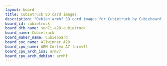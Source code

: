 ```yaml
---
layout: board
title: Cubietruck SD card images
description: "Debian armhf SD card images for Cubietruck by Cubieboard, SoC: Allwinner A20, CPU ISA: armv7"
board_id: cubietruck
board_dtb_name: sun7i-a20-cubietruck
board_name: Cubietruck
board_maker_name: Cubieboard
board_soc_name: Allwinner A20
board_cpu_name: ARM Cortex A7 (armv7)
board_cpu_arch_isa: armv7
board_cpu_arch_debian: armhf
---
```

